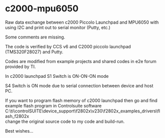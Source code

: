 # c2000-mpu6050
Raw data exchange between c2000 Piccolo Launchpad and MPU6050 
with using I2C and print out to serial monitor (Putty, etc.)

Some comments are missing.

The code is verified by CCS v6 and C2000 piccolo launchpad (TMS320F28027) and Putty.

Codes are modified from example projects and shared codes in e2e forum provided by TI.

In c2000 launchpad S1 Switch is ON-ON-ON mode

S4 Switch is ON mode due to serial connection between device and host PC.

If you want to program flash memory of c2000 launchpad then go and find example flash program in Controlsuite software
C:\ti\controlSUITE\device_support\f2802x\v230\f2802x_examples_drivers\flash_f2802x  
change the original source code to my code and build-run.

Best wishes...



